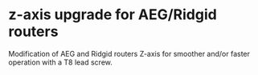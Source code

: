 # z-axis upgrade for AEG/Ridgid routers

Modification of AEG and Ridgid routers Z-axis for smoother and/or faster operation with a T8 lead screw.
